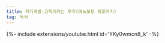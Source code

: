 ```yaml
---
title: 자기계발-고독이라는 무기(에노모토 히로아키)
tag: 독서
---
```




<div>{%- include extensions/youtube.html id='YKy0wmcn8_k' -%}</div>
